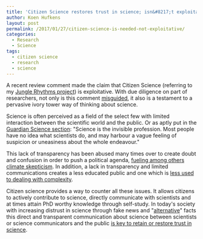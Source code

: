 ```yaml
---
title: 'Citizen Science restores trust in science; isn&#8217;t exploitative'
author: Koen Hufkens
layout: post
permalink: /2017/01/27/citizen-science-is-needed-not-exploitative/
categories:
  - Research
  - Science
tags:
  - citizen science
  - research
  - science
---
```

A recent review comment made the claim that Citizen Science (referring to my <a href="https://www.zooniverse.org/projects/khufkens/jungle-rhythms">Jungle Rhythms project</a>) is exploitative. With due diligence on part of researchers, not only is this comment <a href="https://arxiv.org/abs/0909.2925">misguided</a>, it also is a testament to a pervasive ivory tower way of thinking about science.

Science is often perceived as a field of the select few with limited interaction between the scientific world and the public. Or as aptly put in the <a href="https://www.theguardian.com/science/occams-corner/2017/jan/25/alternative-facts-experts-scientists-fight-alone-humanities?CMP=twt_a-science_b-gdnscience">Guardian Science section</a>: "Science is the invisible profession. Most people have no idea what scientists do, and may harbour a vague feeling of suspicion or uneasiness about the whole endeavour."

This lack of transparency has been abused many times over to create doubt and confusion in order to push a political agenda, <a href="http://www.merchantsofdoubt.org/">fueling among others climate skepticism</a>. In addition, a lack in transparency and limited communications creates a less educated public and one which is <a href="https://www.theguardian.com/science/blog/2017/jan/27/a-crisis-of-trust-is-looming-between-scientists-and-society-its-time-to-talk?CMP=twt_a-science_b-gdnscience">less used to dealing with complexity</a>.

Citizen science provides a way to counter all these issues. It allows citizens to actively contribute to science, directly communicate with scientists and at times attain PhD worthy knowledge through self-study. In today's society with increasing distrust in science through fake news and "<a href="https://www.nytimes.com/2017/01/22/us/politics/president-trump-inauguration-crowd-white-house.html">alternative</a>" facts this direct and transparent communication about science between scientists or science communicators and the public <a href="https://www.theguardian.com/science/blog/2017/jan/27/a-crisis-of-trust-is-looming-between-scientists-and-society-its-time-to-talk?CMP=twt_a-science_b-gdnscience">is key to retain or restore trust in science</a>.
